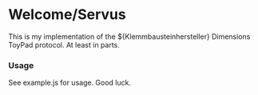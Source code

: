 # Welcome/Servus
This is my implementation of the ${Klemmbausteinhersteller} Dimensions ToyPad protocol. At least in parts.

### Usage
See example.js for usage. Good luck.
